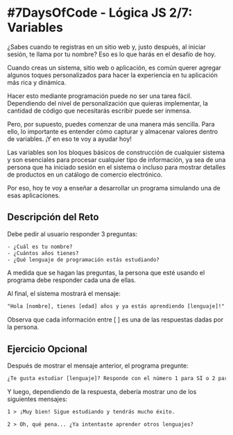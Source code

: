 # #7DaysOfCode - Lógica JS 2/7: Variables

¿Sabes cuando te registras en un sitio web y, justo después, al iniciar sesión, te llama por tu nombre? Eso es lo que harás en el desafío de hoy.

Cuando creas un sistema, sitio web o aplicación, es común querer agregar algunos toques personalizados para hacer la experiencia en tu aplicación más rica y dinámica.

Hacer esto mediante programación puede no ser una tarea fácil. Dependiendo del nivel de personalización que quieras implementar, la cantidad de código que necesitarás escribir puede ser inmensa.

Pero, por supuesto, puedes comenzar de una manera más sencilla. Para ello, lo importante es entender cómo capturar y almacenar valores dentro de variables. ¡Y en eso te voy a ayudar hoy!

Las variables son los bloques básicos de construcción de cualquier sistema y son esenciales para procesar cualquier tipo de información, ya sea de una persona que ha iniciado sesión en el sistema o incluso para mostrar detalles de productos en un catálogo de comercio electrónico.

Por eso, hoy te voy a enseñar a desarrollar un programa simulando una de esas aplicaciones.

## Descripción del Reto

Debe pedir al usuario responder 3 preguntas:

```txt
- ¿Cuál es tu nombre?
- ¿Cuántos años tienes?
- ¿Qué lenguaje de programación estás estudiando?
```

A medida que se hagan las preguntas, la persona que esté usando el programa debe responder cada una de ellas.

Al final, el sistema mostrará el mensaje:

```txt
"Hola [nombre], tienes [edad] años y ya estás aprendiendo [lenguaje]!"
```

Observa que cada información entre [ ] es una de las respuestas dadas por la persona.

## Ejercicio Opcional

Después de mostrar el mensaje anterior, el programa pregunte:

```txt
¿Te gusta estudiar [lenguaje]? Responde con el número 1 para SÍ o 2 para NO.
```

Y luego, dependiendo de la respuesta, debería mostrar uno de los siguientes mensajes:

```txt
1 > ¡Muy bien! Sigue estudiando y tendrás mucho éxito.

2 > Oh, qué pena... ¿Ya intentaste aprender otros lenguajes?
```
